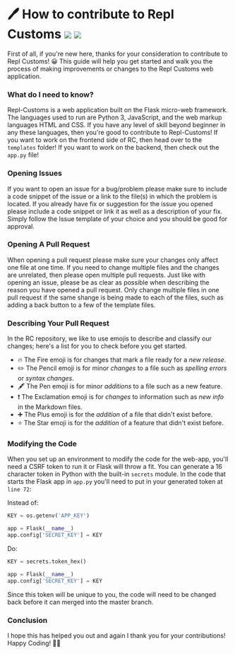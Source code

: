 # 🖊 How to contribute to Repl Customs <img src="https://img.shields.io/github/issues-pr/IreTheKID/repl-customs.svg"> <img src="https://img.shields.io/github/issues/IreTheKID/repl-customs.svg">

 
First of all, if you're new here, thanks for your consideration to contribute to Repl Customs! 😀 This guide will help you get started and walk you the process of making improvements or changes to the Repl Customs web application.

### What do I need to know?
Repl-Customs is a web application built on the Flask micro-web framework. The languages used to run are Python 3, JavaScript, and the web markup languages HTML and CSS. If you have any level of skill beyond beginner in any these languages, then you're good to contribute to Repl-Customs! If you want to work on the frontend side of RC, then head over to the `templates` folder! If you want to work on the backend, then check out the `app.py` file!

### Opening Issues

If you want to open an issue for a bug/problem please make sure to include a code snippet of the issue or a link to  the file(s) in which the problem is located. If you already have fix or suggestion for the issue you opened please include a code snippet or link it as well as a description of your fix. Simply follow the Issue template of your choice and you should be good for approval.

### Opening A Pull Request 

When opening a pull request please make sure your changes only affect one file at one time. If you need to change multiple files and the changes are unrelated, then please open multiple pull requests. Just like with opening an issue, please be as clear as possible when describing the reason you have opened a pull request. Only change multiple files in one pull request if the same shange is being made to each of the files, such as adding a back button to a few of the template files.

### Describing Your Pull Request
In the RC repository, we like to use emojis to describe and classify our changes; here's a list for you to check before you get started.

+ 🔥 The Fire emoji is for changes that mark a file ready for a *new release*.
+ ✏️ The Pencil emoji is for minor *changes* to a file such as *spelling errors* or *syntax changes*.
+ 🖋️ The Pen emoji is for minor *additions* to a file such as a new feature.
+ ❗ The Exclamation emoji is for *changes* to information such as *new info* in the Markdown files.
+ ➕ The Plus emoji is for the *addition* of a file that didn't exist before.
+ ⭐ The Star emoji is for the *addition* of a feature that didn't exist before.

### Modifying the Code

When you set up an environment to modify the code for the web-app, you'll need a CSRF token to run it or Flask will throw a fit. You can generate a 16 character token in Python with the built-in `secrets` module. In the code that starts the Flask app in `app.py` you'll need to put in your generated token at `line 72`:

Instead of:
```python
KEY = os.getenv('APP_KEY')

app = Flask(__name__)
app.config['SECRET_KEY'] = KEY
```

Do:
```python
KEY = secrets.token_hex()

app = Flask(__name__)
app.config['SECRET_KEY'] = KEY
```

Since this token will be unique to you, the code will need to be changed back before it can merged into the master branch.

### Conclusion
I hope this has helped you out and again I thank you for your contributions! Happy Coding! 👏🎉
